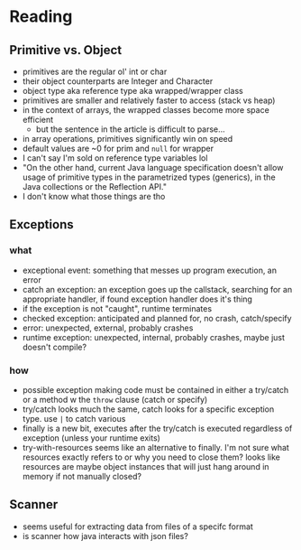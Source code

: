 # Reading

## Primitive vs. Object

- primitives are the regular ol' int or char
- their object counterparts are Integer and Character
- object type aka reference type aka wrapped/wrapper class
- primitives are smaller and relatively faster to access (stack vs heap)
- in the context of arrays, the wrapped classes become more space efficient
  - but the sentence in the article is difficult to parse...
- in array operations, primitives significantly win on speed
- default values are ~0 for prim and `null` for wrapper
- I can't say I'm sold on reference type variables lol
- "On the other hand, current Java language specification doesn't allow usage of primitive types in the parametrized types (generics),  in the Java collections or the Reflection API."
- I don't know what those things are tho

## Exceptions

### what

- exceptional event: something that messes up program execution, an error
- catch an exception: an exception goes up the callstack, searching for an appropriate handler, if found exception handler does it's thing
- if the exception is not "caught", runtime terminates
- checked exception: anticipated and planned for, no crash, catch/specify
- error: unexpected, external, probably crashes
- runtime exception: unexpected, internal, probably crashes, maybe just doesn't compile?

### how

- possible exception making code must be contained in either a try/catch or a method w the `throw` clause (catch or specify)
- try/catch looks much the same, catch looks for a specific exception type. use `|` to catch various
- finally is a new bit, executes after the try/catch is executed regardless of exception (unless your runtime exits)
- try-with-resources seems like an alternative to finally. I'm not sure what resources exactly refers to or why you need to close them? looks like resources are maybe object instances that will just hang around in memory if not manually closed?

## Scanner

- seems useful for extracting data from files of a specifc format
- is scanner how java interacts with json files?

